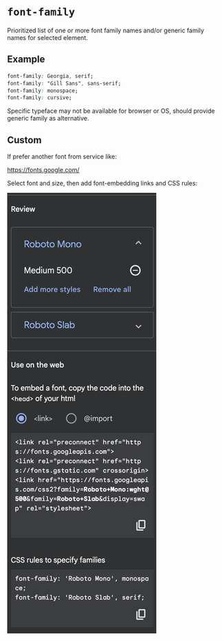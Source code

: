 # `font-family`

Prioritized list of one or more font family names and/or generic family names for selected element.

## Example

```css
font-family: Georgia, serif;
font-family: "Gill Sans", sans-serif;
font-family: monospace;
font-family: cursive;
```

Specific typeface may not be available for browser or OS, should provide generic family as alternative.

## Custom

If prefer another font from service like:

<https://fonts.google.com/>

Select font and size, then add font-embedding links and CSS rules:

![Google Fonts](/assets/google-fonts.png)
